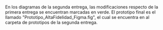 En los diagramas de la segunda entrega, las modificaciones respecto de la primera entrega se encuentran marcadas en verde.
El prototipo final es el llamado "Prototipo_AltaFidelidad_Figma.fig", el cual se encuentra en al carpeta de prototipos de la segunda entrega.